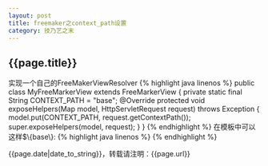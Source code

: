 ```yaml
---
layout: post
title: freemaker之context_path设置
category: 技乃艺之末
---
```

<h2>{{page.title}}</h2>
<p>
实现一个自己的FreeMakerViewResolver
{% highlight java linenos %}
public class MyFreeMarkerView extends FreeMarkerView {
	private static final String CONTEXT_PATH = "base"; 
	@Override
	protected void exposeHelpers(Map<String, Object> model,
			HttpServletRequest request) throws Exception {
		model.put(CONTEXT_PATH, request.getContextPath());
		super.exposeHelpers(model, request);
	}
}
{% endhighlight %}
在模板中可以这样$\{base\}:
{% highlight java linenos %}
<bean class="org.springframework.web.servlet.view.freemarker.FreeMarkerViewResolver">
    <!-- 自定义FreeMarkerView，用来定义项目的全局路径 -->
	<property name="viewClass" value="com.scylla.utils.MyFreeMarkerView" />
</bean>
{% endhighlight %}
</p>
<p>{{page.date|date_to_string}}，转载请注明：{{page.url}}</p>
